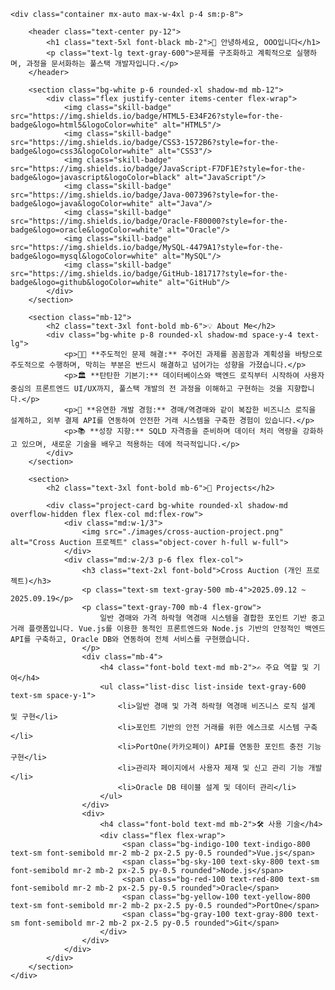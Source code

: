 <!DOCTYPE html>
<html lang="ko">
<head>
    <meta charset="UTF-8">
    <meta name="viewport" content="width=device-width, initial-scale=1.0">
    <title>OOO의 포트폴리오</title>
    <script src="https://cdn.tailwindcss.com"></script>
    <link rel="stylesheet" href="https://cdnjs.cloudflare.com/ajax/libs/font-awesome/6.4.2/css/all.min.css" />
    <style>
        @import url('https://fonts.googleapis.com/css2?family=Noto+Sans+KR:wght@400;700;900&display=swap');
        body {
            font-family: 'Noto Sans KR', sans-serif;
        }
        .skill-badge {
            margin: 4px;
            height: 28px;
        }
        .project-card {
            transition: transform 0.3s ease, box-shadow 0.3s ease;
        }
        .project-card:hover {
            transform: translateY(-8px);
            box-shadow: 0 10px 25px -5px rgba(0,0,0,0.1), 0 10px 10px -5px rgba(0,0,0,0.04);
        }
    </style>
</head>
<body class="bg-gray-50 text-gray-800">

    <div class="container mx-auto max-w-4xl p-4 sm:p-8">

        <header class="text-center py-12">
            <h1 class="text-5xl font-black mb-2">👋 안녕하세요, OOO입니다</h1>
            <p class="text-lg text-gray-600">문제를 구조화하고 계획적으로 실행하며, 과정을 문서화하는 풀스택 개발자입니다.</p>
        </header>

        <section class="bg-white p-6 rounded-xl shadow-md mb-12">
            <div class="flex justify-center items-center flex-wrap">
                <img class="skill-badge" src="https://img.shields.io/badge/HTML5-E34F26?style=for-the-badge&logo=html5&logoColor=white" alt="HTML5"/>
                <img class="skill-badge" src="https://img.shields.io/badge/CSS3-1572B6?style=for-the-badge&logo=css3&logoColor=white" alt="CSS3"/>
                <img class="skill-badge" src="https://img.shields.io/badge/JavaScript-F7DF1E?style=for-the-badge&logo=javascript&logoColor=black" alt="JavaScript"/>
                <img class="skill-badge" src="https://img.shields.io/badge/Java-007396?style=for-the-badge&logo=java&logoColor=white" alt="Java"/>
                <img class="skill-badge" src="https://img.shields.io/badge/Oracle-F80000?style=for-the-badge&logo=oracle&logoColor=white" alt="Oracle"/>
                <img class="skill-badge" src="https://img.shields.io/badge/MySQL-4479A1?style=for-the-badge&logo=mysql&logoColor=white" alt="MySQL"/>
                <img class="skill-badge" src="https://img.shields.io/badge/GitHub-181717?style=for-the-badge&logo=github&logoColor=white" alt="GitHub"/>
            </div>
        </section>

        <section class="mb-12">
            <h2 class="text-3xl font-bold mb-6">💡 About Me</h2>
            <div class="bg-white p-8 rounded-xl shadow-md space-y-4 text-lg">
                <p>🧑‍💻 **주도적인 문제 해결:** 주어진 과제를 꼼꼼함과 계획성을 바탕으로 주도적으로 수행하며, 막히는 부분은 반드시 해결하고 넘어가는 성향을 가졌습니다.</p>
                <p>🏛️ **탄탄한 기본기:** 데이터베이스와 백엔드 로직부터 시작하여 사용자 중심의 프론트엔드 UI/UX까지, 풀스택 개발의 전 과정을 이해하고 구현하는 것을 지향합니다.</p>
                <p>🔄 **유연한 개발 경험:** 경매/역경매와 같이 복잡한 비즈니스 로직을 설계하고, 외부 결제 API를 연동하여 안전한 거래 시스템을 구축한 경험이 있습니다.</p>
                <p>📚 **성장 지향:** SQLD 자격증을 준비하며 데이터 처리 역량을 강화하고 있으며, 새로운 기술을 배우고 적용하는 데에 적극적입니다.</p>
            </div>
        </section>

        <section>
            <h2 class="text-3xl font-bold mb-6">🚀 Projects</h2>
            
            <div class="project-card bg-white rounded-xl shadow-md overflow-hidden flex flex-col md:flex-row">
                <div class="md:w-1/3">
                    <img src="./images/cross-auction-project.png" alt="Cross Auction 프로젝트" class="object-cover h-full w-full">
                </div>
                <div class="md:w-2/3 p-6 flex flex-col">
                    <h3 class="text-2xl font-bold">Cross Auction (개인 프로젝트)</h3>
                    <p class="text-sm text-gray-500 mb-4">2025.09.12 ~ 2025.09.19</p>
                    <p class="text-gray-700 mb-4 flex-grow">
                        일반 경매와 가격 하락형 역경매 시스템을 결합한 포인트 기반 중고 거래 플랫폼입니다. Vue.js를 이용한 동적인 프론트엔드와 Node.js 기반의 안정적인 백엔드 API를 구축하고, Oracle DB와 연동하여 전체 서비스를 구현했습니다.
                    </p>
                    <div class="mb-4">
                        <h4 class="font-bold text-md mb-2">✍️ 주요 역할 및 기여</h4>
                        <ul class="list-disc list-inside text-gray-600 text-sm space-y-1">
                            <li>일반 경매 및 가격 하락형 역경매 비즈니스 로직 설계 및 구현</li>
                            <li>포인트 기반의 안전 거래를 위한 에스크로 시스템 구축</li>
                            <li>PortOne(카카오페이) API를 연동한 포인트 충전 기능 구현</li>
                            <li>관리자 페이지에서 사용자 제재 및 신고 관리 기능 개발</li>
                            <li>Oracle DB 테이블 설계 및 데이터 관리</li>
                        </ul>
                    </div>
                    <div>
                        <h4 class="font-bold text-md mb-2">🛠️ 사용 기술</h4>
                        <div class="flex flex-wrap">
                             <span class="bg-indigo-100 text-indigo-800 text-sm font-semibold mr-2 mb-2 px-2.5 py-0.5 rounded">Vue.js</span>
                             <span class="bg-sky-100 text-sky-800 text-sm font-semibold mr-2 mb-2 px-2.5 py-0.5 rounded">Node.js</span>
                             <span class="bg-red-100 text-red-800 text-sm font-semibold mr-2 mb-2 px-2.5 py-0.5 rounded">Oracle</span>
                             <span class="bg-yellow-100 text-yellow-800 text-sm font-semibold mr-2 mb-2 px-2.5 py-0.5 rounded">PortOne</span>
                             <span class="bg-gray-100 text-gray-800 text-sm font-semibold mr-2 mb-2 px-2.5 py-0.5 rounded">Git</span>
                        </div>
                    </div>
                </div>
            </div>
        </section>
    </div>
</body>
</html>
